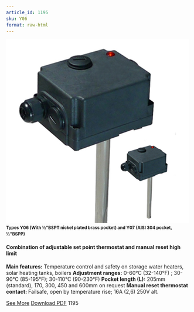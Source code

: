 ```yaml
---
article_id: 1195
sku: Y06
format: raw-html
---
```

 <!--  <span class="tag-top">New</span> -->
 <img src="../new-images/Y06.jpg" class="card-imgs mb-2">
 <small class="text-grey mb-2"><b>Types Y06 (With &#xBD;&#x201D;BSPT nickel plated brass pocket) and Y07 (AISI 304 pocket, &#xBD;&#x201D;BSPP)</b>
 </small>
 <h4>Combination of adjustable set point thermostat and manual reset high limit</h4>
 <p><b>Main features:</b> Temperature control and safety on storage water heaters, solar heating tanks, boilers
 <b>Adjustment ranges:</b> 0-60&#xB0;C (32-140&#xB0;F) ; 30-90&#xB0;C (85-195&#xB0;F); 30-110&#xB0;C (90-230&#xB0;F)
 <b>Pocket length (L):</b> 205mm (standard), 170, 300, 450 and 600mm on request
 <b>Manual reset thermostat contact: </b> Failsafe, open by temperature rise; 16A (2,6) 250V alt.</p>
 <div class="btns">
 <a href="y06-y07.html" class="btn-red">See More</a>
 <a href="pdf/Y06-and-Y07-EN-20150717.pdf" target="_blank" class="btn-red">Download PDF</a>
 <!-- <a href="javascript:void(0);" class="access-link"> Access full catalogue <i class="fa fa-external-link" aria-hidden="true"></i> </a> -->
 <span class="number-btn">1195</span>
 </div>
 